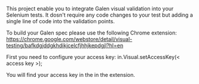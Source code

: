 This project enable you to integrate Galen visual validation into your Selenium tests.
It dosn't require any code changes to your test but adding a single line of code into the validation points.

To build your Galen spec please use the following Chrome extension:
https://chrome.google.com/webstore/detail/visual-testing/bafkdgjddgkhdikjcelcfjhhjkepdgjl?hl=en

First you need to configure your access key:
in.Visual.setAccessKey(< access key >);

You will find your access key in the in the extension.
